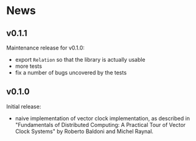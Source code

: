 News
====

v0.1.1
------

Maintenance release for v0.1.0:

  - export `Relation` so that the library is actually usable
  - more tests
  - fix a number of bugs uncovered by the tests

v0.1.0
------

Initial release:

  - naive implementation of vector clock implementation, as described
    in "Fundamentals of Distributed Computing: A Practical Tour of
    Vector Clock Systems" by Roberto Baldoni and Michel Raynal.
